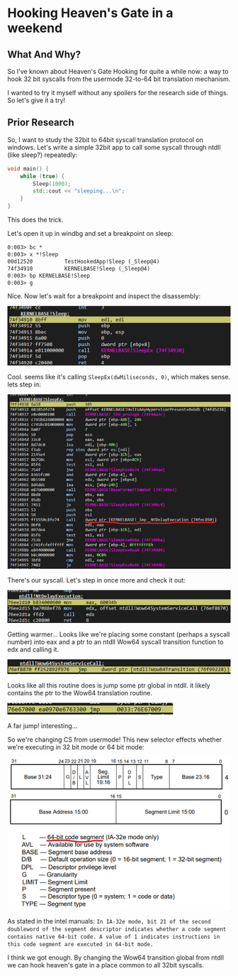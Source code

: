 # Hooking Heaven's Gate in a weekend

## What And Why?

So I've known about Heaven's Gate Hooking for quite a while now: a way to hook 32 bit syscalls from the usermode 32-to-64 bit translation mechanism.

I wanted to try it myself without any spoilers for the research side of things. So let's give it a try!

## Prior Research

So, I want to study the 32bit to 64bit syscall translation protocol on windows. Let's write a simple 32bit app to call some syscall through ntdll (like sleep?) repeatedly:

```cpp
void main() {
    while (true) {
        Sleep(1000);
        std::cout << "sleeping...\n";
    }
}
```

This does the trick.

Let's open it up in windbg and set a breakpoint on sleep:

```
0:003> bc *
0:003> x *!Sleep
00d12520          TestHookedApp!Sleep (_Sleep@4)
74f34910          KERNELBASE!Sleep (_Sleep@4)
0:003> bp KERNELBASE!Sleep
0:003> g
```



Nice. Now let's wait for a breakpoint and inspect the disassembly:

![image-20211231212027826](README.assets\image-20211231212027826.png)

Cool. seems like it's calling `SleepEx(dwMiliseconds, 0)`, which makes sense. lets step in:

![image-20211231212214908](README.assets\image-20211231212214908.png)

There's our syscall. Let's step in once more and check it out:

![image-20211231212257900](README.assets\image-20211231212257900.png)

Getting warmer... Looks like we're placing some constant (perhaps a syscall number) into eax and a ptr to an ntdll Wow64 syscall transition function to edx and calling it.

![image-20211231212631242](README.assets\image-20211231212631242.png)

Looks like all this routine does is jump some ptr global in ntdll. it likely contains the ptr to the Wow64 translation routine.

![image-20211231212749224](README.assets\image-20211231212749224.png)

A far jump! interesting...

So we're changing CS from usermode! This new selector effects whether we're executing in 32 bit mode or 64 bit mode:

![image-20211231214100112](README.assets\image-20211231214100112.png)

As stated in the intel manuals: `In IA-32e mode, bit 21 of the second doubleword of the segment descriptor indicates whether a code segment contains native 64-bit code. A value of 1 indicates instructions in this code segment are executed in 64-bit mode.`

I think we got enough. By changing the Wow64 transition global from ntdll we can hook heaven's gate in a place common to all 32bit syscalls.